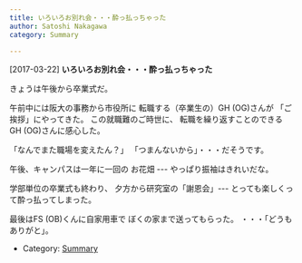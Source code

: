 ```yaml
---
title: いろいろお別れ会・・・酔っ払っちゃった
author: Satoshi Nakagawa
category: Summary

---
```


[2017-03-22] **いろいろお別れ会・・・酔っ払っちゃった** 

 きょうは午後から卒業式だ。

 午前中には阪大の事務から市役所に
転職する（卒業生の）GH (OG)さんが
「ご挨拶」にやってきた。
この就職難のご時世に、
転職を繰り返すことのできる
GH (OG)さんに感心した。

 「なんでまた職場を変えたん？」
「つまんないから」・・・だそうです。

 午後、キャンパスは一年に一回の
お花畑 --- やっぱり振袖はきれいだな。

 学部単位の卒業式も終わり、
夕方から研究室の「謝恩会」---
とっても楽しくって酔っ払ってしまった。

 最後はFS (OB)くんに自家用車で
ぼくの家まで送ってもらった。
・・・「どうもありがと」。

- Category: [Summary](https://merapano.github.io/categories.html#Summary)

